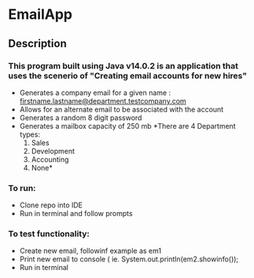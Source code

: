 # EmailApp

## Description 
### This program built using Java v14.0.2 is an application that uses the scenerio of "Creating email accounts for new hires"
- Generates a company email for a given name : firstname.lastname@department.testcompany.com
- Allows for an alternate email to be associated with the account
- Generates a random 8 digit password 
- Generates a mailbox capacity of 250 mb
*There are 4 Department types: 
  1. Sales 
  2. Development
  3. Accounting 
  4. None*
  
 ### To run:
 - Clone repo into IDE
 - Run in terminal and follow prompts
 
 ### To test functionality:
 - Create new email, followinf example as em1 
 - Print new email to console ( ie. System.out.println(em2.showinfo());
 - Run in terminal 
